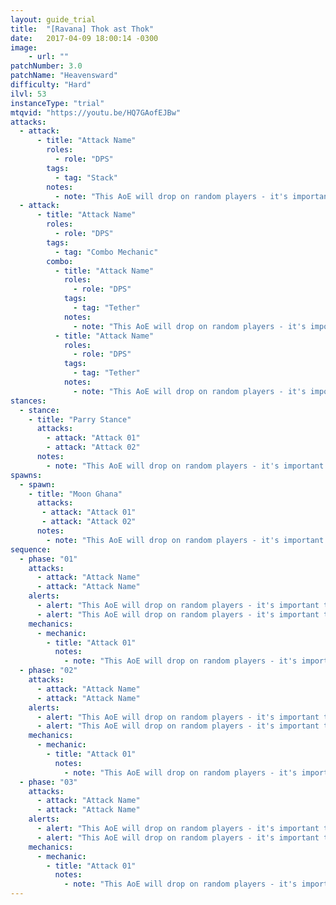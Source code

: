 ```yaml
---
layout: guide_trial
title:  "[Ravana] Thok ast Thok"
date:   2017-04-09 18:00:14 -0300
image:
    - url: ""
patchNumber: 3.0
patchName: "Heavensward"
difficulty: "Hard"
ilvl: 53
instanceType: "trial"
mtqvid: "https://youtu.be/HQ7GAofEJBw"
attacks:
  - attack:
      - title: "Attack Name"
        roles:
          - role: "DPS"
        tags:
          - tag: "Stack"
        notes:
          - note: "This AoE will drop on random players - it's important to stack before the cast goes off in order to bait where the AoE will drop and maintain your safe space."
  - attack:
      - title: "Attack Name"
        roles:
          - role: "DPS"
        tags:
          - tag: "Combo Mechanic"
        combo:
          - title: "Attack Name"
            roles:
              - role: "DPS"
            tags:
              - tag: "Tether"
            notes:
              - note: "This AoE will drop on random players - it's important to stack before the cast goes off in order to bait where the AoE will drop and maintain your safe space."
          - title: "Attack Name"
            roles:
              - role: "DPS"
            tags:
              - tag: "Tether"
            notes:
              - note: "This AoE will drop on random players - it's important to stack before the cast goes off in order to bait where the AoE will drop and maintain your safe space."
stances:
  - stance:
    - title: "Parry Stance"
      attacks:
        - attack: "Attack 01"
        - attack: "Attack 02"
      notes:
        - note: "This AoE will drop on random players - it's important to stack before the cast goes off in order to bait where the AoE will drop and maintain your safe space."
spawns:
  - spawn:
    - title: "Moon Ghana"
      attacks:
       - attack: "Attack 01"
       - attack: "Attack 02"
      notes:
        - note: "This AoE will drop on random players - it's important to stack before the cast goes off in order to bait where the AoE will drop and maintain your safe space."
sequence:
  - phase: "01"
    attacks:
      - attack: "Attack Name"
      - attack: "Attack Name"
    alerts:
      - alert: "This AoE will drop on random players - it's important to stack before the cast goes off in order to bait where the AoE will drop and maintain your safe space."
      - alert: "This AoE will drop on random players - it's important to stack before the cast goes off in order to bait where the AoE will drop and maintain your safe space."
    mechanics:
      - mechanic:
        - title: "Attack 01"
          notes:
            - note: "This AoE will drop on random players - it's important to stack before the cast goes off in order to bait where the AoE will drop and maintain your safe space."
  - phase: "02"
    attacks:
      - attack: "Attack Name"
      - attack: "Attack Name"
    alerts:
      - alert: "This AoE will drop on random players - it's important to stack before the cast goes off in order to bait where the AoE will drop and maintain your safe space."
      - alert: "This AoE will drop on random players - it's important to stack before the cast goes off in order to bait where the AoE will drop and maintain your safe space."
    mechanics:
      - mechanic:
        - title: "Attack 01"
          notes:
            - note: "This AoE will drop on random players - it's important to stack before the cast goes off in order to bait where the AoE will drop and maintain your safe space."
  - phase: "03"
    attacks:
      - attack: "Attack Name"
      - attack: "Attack Name"
    alerts:
      - alert: "This AoE will drop on random players - it's important to stack before the cast goes off in order to bait where the AoE will drop and maintain your safe space."
      - alert: "This AoE will drop on random players - it's important to stack before the cast goes off in order to bait where the AoE will drop and maintain your safe space."
    mechanics:
      - mechanic:
        - title: "Attack 01"
          notes:
            - note: "This AoE will drop on random players - it's important to stack before the cast goes off in order to bait where the AoE will drop and maintain your safe space."
---
```


<!--
types: Boss, Miniboss, Add
phase: 01, 02, etc.
alerts: markers, special requirements, stack, raid organization, add phase
mechanic tags: tankbuster, AoE, mechanic, markers, combo mechanic, variation, add, enrage timer, gaze, tether, stack
-->
